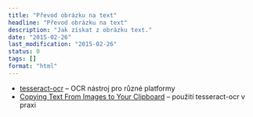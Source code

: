 ```yaml
---
title: "Převod obrázku na text"
headline: "Převod obrázku na text"
description: "Jak získat z obrázku text."
date: "2015-02-26"
last_modification: "2015-02-26"
status: 0
tags: []
format: "html"
---
```


<ul>
  <li><a href="https://code.google.com/p/tesseract-ocr/">tesseract-ocr</a> – OCR nástroj pro různé platformy</li>
  <li><a href="http://viget.com/flourish/copying-text-from-images-to-your-clipboard">Copying Text From Images to Your Clipboard</a> – použití tesseract-ocr v praxi</li>
</ul>